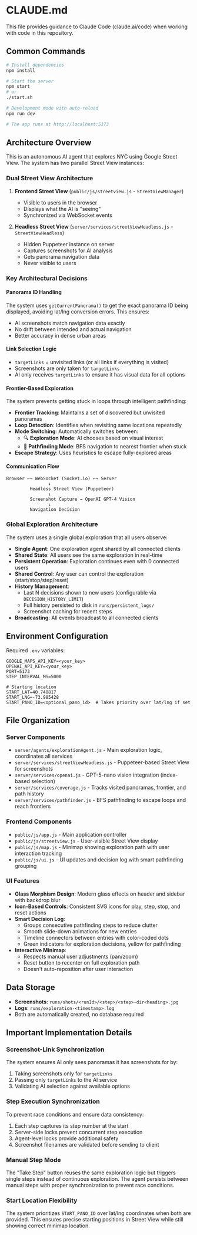 # CLAUDE.md

This file provides guidance to Claude Code (claude.ai/code) when working with code in this repository.

## Common Commands

```bash
# Install dependencies
npm install

# Start the server
npm start
# or
./start.sh

# Development mode with auto-reload
npm run dev

# The app runs at http://localhost:5173
```

## Architecture Overview

This is an autonomous AI agent that explores NYC using Google Street View. The system has two parallel Street View instances:

### Dual Street View Architecture
1. **Frontend Street View** (`public/js/streetview.js` - `StreetViewManager`)
   - Visible to users in the browser
   - Displays what the AI is "seeing"
   - Synchronized via WebSocket events

2. **Headless Street View** (`server/services/streetViewHeadless.js` - `StreetViewHeadless`)
   - Hidden Puppeteer instance on server
   - Captures screenshots for AI analysis
   - Gets panorama navigation data
   - Never visible to users

### Key Architectural Decisions

#### Panorama ID Handling
The system uses `getCurrentPanorama()` to get the exact panorama ID being displayed, avoiding lat/lng conversion errors. This ensures:
- AI screenshots match navigation data exactly
- No drift between intended and actual navigation
- Better accuracy in dense urban areas

#### Link Selection Logic
- `targetLinks` = unvisited links (or all links if everything is visited)
- Screenshots are only taken for `targetLinks`
- AI only receives `targetLinks` to ensure it has visual data for all options

#### Frontier-Based Exploration
The system prevents getting stuck in loops through intelligent pathfinding:
- **Frontier Tracking**: Maintains a set of discovered but unvisited panoramas
- **Loop Detection**: Identifies when revisiting same locations repeatedly
- **Mode Switching**: Automatically switches between:
  - 🔍 **Exploration Mode**: AI chooses based on visual interest
  - 🧭 **Pathfinding Mode**: BFS navigation to nearest frontier when stuck
- **Escape Strategy**: Uses heuristics to escape fully-explored areas

#### Communication Flow
```
Browser ←→ WebSocket (Socket.io) ←→ Server
                ↓
         Headless Street View (Puppeteer)
                ↓
         Screenshot Capture → OpenAI GPT-4 Vision
                ↓
         Navigation Decision
```

### Global Exploration Architecture
The system uses a single global exploration that all users observe:
- **Single Agent**: One exploration agent shared by all connected clients
- **Shared State**: All users see the same exploration in real-time
- **Persistent Operation**: Exploration continues even with 0 connected users
- **Shared Control**: Any user can control the exploration (start/stop/step/reset)
- **History Management**: 
  - Last N decisions shown to new users (configurable via `DECISION_HISTORY_LIMIT`)
  - Full history persisted to disk in `runs/persistent_logs/`
  - Screenshot caching for recent steps
- **Broadcasting**: All events broadcast to all connected clients

## Environment Configuration

Required `.env` variables:
```env
GOOGLE_MAPS_API_KEY=<your_key>
OPENAI_API_KEY=<your_key>
PORT=5173
STEP_INTERVAL_MS=5000

# Starting location
START_LAT=40.748817
START_LNG=-73.985428
START_PANO_ID=<optional_pano_id>  # Takes priority over lat/lng if set
```

## File Organization

### Server Components
- `server/agents/explorationAgent.js` - Main exploration logic, coordinates all services
- `server/services/streetViewHeadless.js` - Puppeteer-based Street View for screenshots
- `server/services/openai.js` - GPT-5-nano vision integration (index-based selection)
- `server/services/coverage.js` - Tracks visited panoramas, frontier, and path history
- `server/services/pathfinder.js` - BFS pathfinding to escape loops and reach frontiers

### Frontend Components
- `public/js/app.js` - Main application controller
- `public/js/streetview.js` - User-visible Street View display
- `public/js/map.js` - Minimap showing exploration path with user interaction tracking
- `public/js/ui.js` - UI updates and decision log with smart pathfinding grouping

### UI Features
- **Glass Morphism Design**: Modern glass effects on header and sidebar with backdrop blur
- **Icon-Based Controls**: Consistent SVG icons for play, step, stop, and reset actions
- **Smart Decision Log**: 
  - Groups consecutive pathfinding steps to reduce clutter
  - Smooth slide-down animations for new entries
  - Timeline connectors between entries with color-coded dots
  - Green indicators for exploration decisions, yellow for pathfinding
- **Interactive Minimap**: 
  - Respects manual user adjustments (pan/zoom)
  - Reset button to recenter on full exploration path
  - Doesn't auto-reposition after user interaction

## Data Storage

- **Screenshots**: `runs/shots/<runId>/<step>/<step>-dir<heading>.jpg`
- **Logs**: `runs/exploration-<timestamp>.log`
- Both are automatically created, no database required

## Important Implementation Details

### Screenshot-Link Synchronization
The system ensures AI only sees panoramas it has screenshots for by:
1. Taking screenshots only for `targetLinks`
2. Passing only `targetLinks` to the AI service
3. Validating AI selection against available options

### Step Execution Synchronization
To prevent race conditions and ensure data consistency:
1. Each step captures its step number at the start
2. Server-side locks prevent concurrent step execution
3. Agent-level locks provide additional safety
4. Screenshot filenames are validated before sending to client

### Manual Step Mode
The "Take Step" button reuses the same exploration logic but triggers single steps instead of continuous exploration. The agent persists between manual steps with proper synchronization to prevent race conditions.

### Start Location Flexibility
The system prioritizes `START_PANO_ID` over lat/lng coordinates when both are provided. This ensures precise starting positions in Street View while still showing correct minimap location.